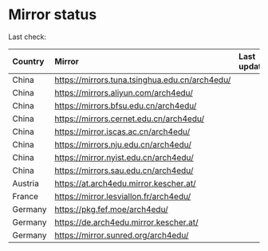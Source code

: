 <script src="./time.js"></script>
# Mirror status
Last check: <script type="text/javascript">localize(1731914556.505015);</script>

|Country|Mirror|Last update|
|:------|:-----|:----------|
|China|https://mirrors.tuna.tsinghua.edu.cn/arch4edu/|<script type="text/javascript">localize(1731868765);</script>|
|China|https://mirrors.aliyun.com/arch4edu/|<script type="text/javascript">localize(1731868765);</script>|
|China|https://mirrors.bfsu.edu.cn/arch4edu/|<script type="text/javascript">localize(1731868765);</script>|
|China|https://mirrors.cernet.edu.cn/arch4edu/|<script type="text/javascript">localize(1731868765);</script>|
|China|https://mirror.iscas.ac.cn/arch4edu/|<script type="text/javascript">localize(1731868765);</script>|
|China|https://mirrors.nju.edu.cn/arch4edu/|<script type="text/javascript">localize(1731782488);</script>|
|China|https://mirror.nyist.edu.cn/arch4edu/|<script type="text/javascript">localize(1731868765);</script>|
|China|https://mirrors.sau.edu.cn/arch4edu/|<script type="text/javascript">localize(1729319991);</script>|
|Austria|https://at.arch4edu.mirror.kescher.at/|<script type="text/javascript">localize(1731868765);</script>|
|France|https://mirror.lesviallon.fr/arch4edu/|<script type="text/javascript">localize(1731868765);</script>|
|Germany|https://pkg.fef.moe/arch4edu/|<script type="text/javascript">localize(1731868765);</script>|
|Germany|https://de.arch4edu.mirror.kescher.at/|<script type="text/javascript">localize(1731868765);</script>|
|Germany|https://mirror.sunred.org/arch4edu/|<script type="text/javascript">localize(1731868765);</script>|

<script src="./tablefilter/tablefilter.js"></script>
<script src="./table.js"></script>